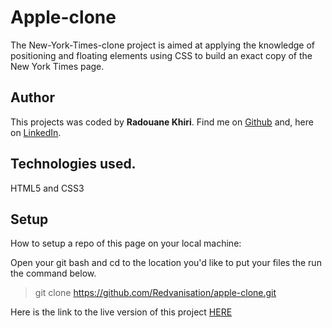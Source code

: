 # Apple-clone
The New-York-Times-clone project is aimed at applying the knowledge of positioning and floating elements using CSS to build an exact copy of the New York Times page.

## Author
This projects was coded by  **Radouane Khiri**.
Find me on [Github](https://github.com/Redvanisation) and, here on  [LinkedIn](https://www.linkedin.com/in/redvan/).

## Technologies used.
HTML5 and CSS3


## Setup
How to setup a repo of this page on your local machine:

Open your git bash and cd to the location you'd like to put your files the run the command below.

>git clone https://github.com/Redvanisation/apple-clone.git


Here is the link to the live version of this project
[HERE](https://rawcdn.githack.com/Redvanisation/apple-clone/07312d6372d6fc2384b64325884ca8660343f57c/index.html)


